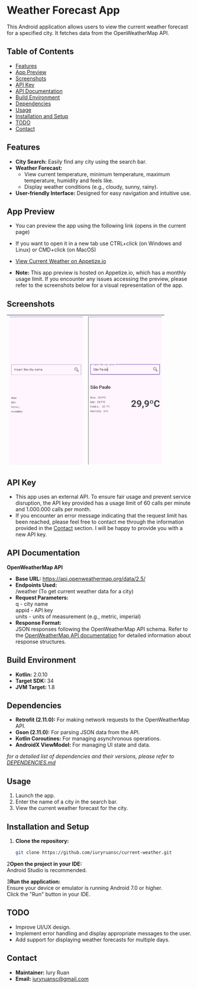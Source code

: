 # Weather Forecast App

This Android application allows users to view the current weather forecast for a specified city. It
fetches data from the OpenWeatherMap API.

## Table of Contents

* [Features](#features)
* [App Preview](#app-preview)
* [Screenshots](#screenshots)
* [API Key](#api-key)
* [API Documentation](#api-documentation)
* [Build Environment](#build-environment)
* [Dependencies](#dependencies)
* [Usage](#usage)
* [Installation and Setup](#installation-and-setup)
* [TODO](#todo)
* [Contact](#contact)

## Features

* **City Search:** Easily find any city using the search bar.
* **Weather Forecast:**
    * View current temperature, minimum temperature, maximum temperature, humidity and feels like.
    * Display weather conditions (e.g., cloudy, sunny, rainy).
* **User-friendly Interface:** Designed for easy navigation and intuitive use.

## App Preview

* You can preview the app using the following link (opens in the current page)
* If you want to open it in a new tab use CTRL+click (on Windows and Linux) or CMD+click (on MacOS)
* [View Current Weather on Appetize.io](https://appetize.io/app/b_5ib26fr3e7uygukrycw5uwcysa)

* **Note:** This app preview is hosted on Appetize.io, which has a monthly usage limit. If you
  encounter any issues accessing the preview, please refer to the screenshots below for a visual
  representation of the app.

## Screenshots

 <img src="./app/src/main/assets/screenshot1.png" height="400" alt="Main screen screenshot"/>| <img src="./app/src/main/assets/screenshot2.png" height="400" alt="Search city screenshot"/> | 
| :---: | :---: |

## API Key
* This app uses an external API. To ensure fair usage and prevent service disruption, the API key
  provided has a usage limit of 60 calls per minute and 1.000.000 calls per month.
* If you encounter an error message indicating that the request limit has been reached, please feel
  free to contact me through the information provided in
  the [Contact](#contact) section. I will be happy to provide you with a new API key.

## API Documentation

**OpenWeatherMap API**

* **Base URL:** https://api.openweathermap.org/data/2.5/
* **Endpoints Used:**
  <br>/weather (To get current weather data for a city)
  <br>
* **Request Parameters:**
  <br>q - city name
  <br>appid - API key
  <br>units - units of measurement (e.g., metric, imperial)
  <br>
* **Response Format:**
  <br>JSON responses following the OpenWeatherMap API schema. Refer to
  the [OpenWeatherMap API documentation](https://openweathermap.org/current) for detailed
  information about response structures.

## Build Environment

* **Kotlin:**  2.0.10
* **Target SDK:**  34
* **JVM Target:**  1.8

## Dependencies

* **Retrofit (2.11.0):**  For making network requests to the OpenWeatherMap API.
* **Gson (2.11.0):**  For parsing JSON data from the API.
* **Kotlin Coroutines:**  For managing asynchronous operations.
* **AndroidX ViewModel:**  For managing UI state and data.
  <br>

*for a detailed list of dependencies and their versions, please refer
to [DEPENDENCIES.md](docs/DEPENDENCIES.md)*

## Usage

1. Launch the app.
2. Enter the name of a city in the search bar.
3. View the current weather forecast for the city.

## Installation and Setup

1. **Clone the repository:**
   ```bash
   git clone https://github.com/iuryruansc/current-weather.git

2**Open the project in your IDE:**
<br>Android Studio is recommended.

3**Run the application:**
<br>Ensure your device or emulator is running Android 7.0 or higher.
<br>Click the "Run" button in your IDE.

## TODO

* Improve UI/UX design.
* Implement error handling and display appropriate messages to the user.
* Add support for displaying weather forecasts for multiple days.

## Contact

* **Maintainer:** Iury Ruan
* **Email:** iuryruansc@gmail.com
